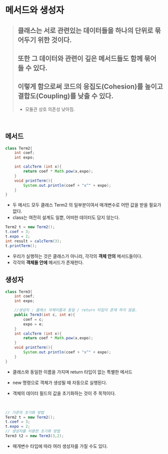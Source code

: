 # 메서드와 생성자

> ## 클래스는 서로 관련있는 데이터들을 하나의 단위로 묶어두기 위한 것이다.
>
> ## 또한 그 데이터와 관련이 깊은 메서드들도 함께 묶어 들 수 있다.
>
> ## 이렇게 함으로써 코드의 응집도(Cohesion)를 높이고 결합도(Coupling)를 낮출 수 있다.
>
> - 모듈관 상호 의존성 낮아짐.

<br>

## **메서드**

```java
class Term2{
    int coef;
    int expo;

    int calcTerm (int x){
        return coef * Math.pow(x,expo);
    }
    void printTerm(){
        System.out.println(coef + "x^" + expo);
    }
}
```

- 두 메서드 모두 클래스 Term2 의 일부분이여서 매개변수로 어떤 값을 받을 필요가 없다.
- class는 여전히 설계도 일뿐, 어떠한 데이터도 담지 않는다.

```java
Term2 t = new Term2();
t.coef = 3;
t.expo = 2;
int result = calcTerm(3);
t.printTerm();
```

- 우리가 실행하는 것은 클래스가 아니라, 각각의 **객체 안의** 메서드들이다.
- 각각의 **객체들 안에** 메서드가 존재한다.

## **생성자**

```java
class Term3{
    int coef;
    int expo;

    //생성자 : 클래스 자체이름과 동일 / return 타입이 존재 하지 않음.
    public Term3(int c, int e){
        coef = c;
        expo = e;
    }
    int calcTerm (int x){
        return coef * Math.pow(x,expo);
    }
    void printTerm(){
        System.out.println(coef + "x^" + expo);
    }
}
```

- 클래스와 동일한 이름을 가지며 return 타입이 없는 특별한 메서드

- new 명령으로 객체가 생성될 때 자동으로 실행된다.

- 객체의 데이터 필드의 값을 초기화하는 것이 주 목적이다.

<br>

```java
// 기존의 초기화 방법
Term2 t = new Term2();
t.coef = 3;
t.expo = 2;
// 생성자를 이용한 초기화 방법
Term3 t2 = new Term3(3,2);
```

- 매개변수 타입에 따라 여러 생성자를 가질 수도 있다.

